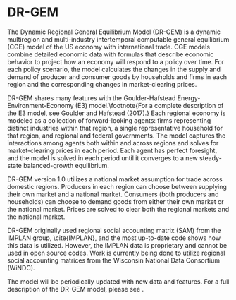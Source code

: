 # DR-GEM
The Dynamic Regional General Equilibrium Model (DR-GEM) is a dynamic multiregion and multi-industry intertemporal computable general equilibrium (CGE) model of the US economy with international trade. CGE models combine detailed economic data with formulas that describe economic behavior to project how an economy will respond to a policy over time. For each policy scenario, the model calculates the changes in the supply and demand of producer and consumer goods by households and firms in each region and the corresponding changes in market-clearing prices.

DR-GEM shares many features with the Goulder-Hafstead Energy-Environment-Economy (E3) model.\footnote{For a complete description of the E3 model, see Goulder and Hafstead (2017).} Each regional economy is modeled as a collection of forward-looking agents: firms representing distinct industries within that region, a single representative household for that region, and regional and federal governments. The model captures the interactions among agents both within and across regions and solves for market-clearing prices in each period. Each agent has perfect foresight, and the model is solved in each period until it converges to a new steady-state balanced-growth equilibrium. 

DR-GEM version 1.0 utilizes a national market assumption for trade across domestic regions. Producers in each region can choose between supplying their own market and a national market. Consumers (both producers and households) can choose to demand goods from either their own market or the national market.  Prices are solved to clear both the regional markets and the national market.

DR-GEM originally used regional social accounting matrix (SAM) from the IMPLAN group, \cite{IMPLAN}, and the most up-to-date code shows how this data is utilized. However, the IMPLAN data is proprietary and cannot be used in open source codes. Work is currently being done to utilize regional social accounting matrices from the Wisconsin National Data Consortium (WiNDC).  

The model will be periodically updated with new data and features. For a full description of the DR-GEM model, please see <link forthcoming>.
